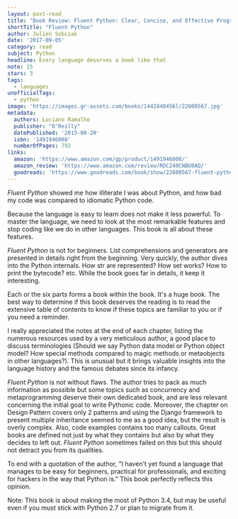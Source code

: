```yaml
---
layout: post-read
title: "Book Review: Fluent Python: Clear, Concise, and Effective Programming"
shortTitle: "Fluent Python"
author: Julien Sobczak
date: '2017-09-05'
category: read
subject: Python
headline: Every language deserves a book like that
note: 15
stars: 3
tags:
  - languages
unofficialTags:
  - python
image: 'https://images.gr-assets.com/books/1442848456l/22800567.jpg'
metadata:
  authors: Luciano Ramalho
  publisher: "O'Reilly"
  datePublished: '2015-08-20'
  isbn: '1491946008'
  numberOfPages: 792
links:
  amazon: 'https://www.amazon.com/gp/product/1491946008/'
  amazon_review: 'https://www.amazon.com/review/RDC240CNBU0AQ/'
  goodreads: 'https://www.goodreads.com/book/show/22800567-fluent-python'
---
```


*Fluent Python* showed me how illiterate I was about Python, and how bad my code was compared to idiomatic Python code.

Because the language is easy to learn does not make it less powerful. To master the language, we need to look at the most remarkable features and stop coding like we do in other languages. This book is all about these features.

*Fluent Python* is not for beginners. List comprehensions and generators are presented in details right from the beginning. Very quickly, the author dives into the Python internals. How str are represented? How set works? How to print the bytecode? etc. While the book goes far in details, it keep it interesting.

Each or the six parts forms a book within the book. It's a huge book. The best way to determine if this book deserves the reading is to read the extensive table of contents to know if these topics are familiar to you or if you need a reminder.

I really appreciated the notes at the end of each chapter, listing the numerous resources used by a very meticulous author, a good place to discuss terminologies (Should we say Python data model or Python object model? How special methods compared to magic methods or metaobjects in other languages?). This is unusual but it brings valuable insights into the language history and the famous debates since its infancy.

*Fluent Python* is not without flaws. The author tries to pack as much information as possible but some topics such as concurrency and metaprogramming deserve their own dedicated book, and are less relevant concerning the initial goal to write Pythonic code. Moreover, the chapter on Design Pattern covers only 2 patterns and using the Django framework to present multiple inheritance seemed to me as a good idea, but the result is overly complex. Also, code examples contains too many callouts. Great books are defined not just by what they contains but also by what they decides to left out. *Fluent Python* sometimes failed on this but this should not detract you from its qualities.

To end with a quotation of the author, "I haven't yet found a language that manages to be easy for beginners, practical for professionals, and exciting for hackers in the way that Python is." This book perfectly reflects this opinion.

Note: This book is about making the most of Python 3.4, but may be useful even if you must stick with Python 2.7 or plan to migrate from it.
